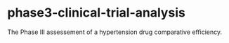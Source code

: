 # phase3-clinical-trial-analysis
The Phase III assessement of a hypertension drug comparative efficiency.
